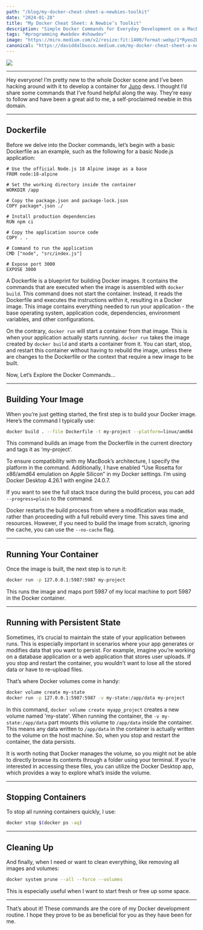 ```yaml
---
path: "/blog/my-docker-cheat-sheet-a-newbies-toolkit"
date: "2024-01-28"
title: "My Docker Cheat Sheet: A Newbie’s Toolkit"
description: "Simple Docker Commands for Everyday Development on a MacBook M2."
tags: "#programming #webdev #showdev"
image: "https://miro.medium.com/v2/resize:fit:1400/format:webp/1*Ryeo2D3AbYwp-vOhW5aDWQ.png"
canonical: "https://daviddalbusco.medium.com/my-docker-cheat-sheet-a-newbies-toolkit-d8ee930bca5a"
---
```


![](https://cdn-images-1.medium.com/max/3584/1*Ryeo2D3AbYwp-vOhW5aDWQ.png)

---

Hey everyone! I’m pretty new to the whole Docker scene and I’ve been hacking around with it to develop a container for [Juno](https://juno.build) devs. I thought I’d share some commands that I’ve found helpful along the way. They’re easy to follow and have been a great aid to me, a self-proclaimed newbie in this domain.

---

## Dockerfile

Before we delve into the Docker commands, let’s begin with a basic Dockerfile as an example, such as the following for a basic Node.js application:

```
# Use the official Node.js 18 Alpine image as a base
FROM node:18-alpine

# Set the working directory inside the container
WORKDIR /app

# Copy the package.json and package-lock.json
COPY package*.json ./

# Install production dependencies
RUN npm ci

# Copy the application source code
COPY . .

# Command to run the application
CMD ["node", "src/index.js"]

# Expose port 3000
EXPOSE 3000
```

A Dockerfile is a blueprint for building Docker images. It contains the commands that are executed when the image is assembled with `docker build`. This command does not start the container. Instead, it reads the Dockerfile and executes the instructions within it, resulting in a Docker image. This image contains everything needed to run your application - the base operating system, application code, dependencies, environment variables, and other configurations.

On the contrary, `docker run` will start a container from that image. This is when your application actually starts running. `docker run` takes the image created by `docker build` and starts a container from it. You can start, stop, and restart this container without having to rebuild the image, unless there are changes to the Dockerfile or the context that require a new image to be built.

Now, Let’s Explore the Docker Commands…

---

## Building Your Image

When you’re just getting started, the first step is to build your Docker image. Here’s the command I typically use:

```bash
docker build . --file Dockerfile -t my-project --platform=linux/amd64
```

This command builds an image from the Dockerfile in the current directory and tags it as ‘my-project’.

To ensure compatibility with my MacBook’s architecture, I specify the platform in the command. Additionally, I have enabled “Use Rosetta for x86/amd64 emulation on Apple Silicon” in my Docker settings. I’m using Docker Desktop 4.26.1 with engine 24.0.7.

If you want to see the full stack trace during the build process, you can add `--progress=plain` to the command.

Docker restarts the build process from where a modification was made, rather than proceeding with a full rebuild every time. This saves time and resources. However, if you need to build the image from scratch, ignoring the cache, you can use the `--no-cache` flag.

---

## Running Your Container

Once the image is built, the next step is to run it:

```bash
docker run -p 127.0.0.1:5987:5987 my-project
```

This runs the image and maps port 5987 of my local machine to port 5987 in the Docker container.

---

## Running with Persistent State

Sometimes, it’s crucial to maintain the state of your application between runs. This is especially important in scenarios where your app generates or modifies data that you want to persist. For example, imagine you’re working on a database application or a web application that stores user uploads. If you stop and restart the container, you wouldn’t want to lose all the stored data or have to re-upload files.

That’s where Docker volumes come in handy:

```bash
docker volume create my-state
docker run -p 127.0.0.1:5987:5987 -v my-state:/app/data my-project
```

In this command, `docker volume create myapp_project` creates a new volume named 'my-state'. When running the container, the `-v my-state:/app/data` part mounts this volume to `/app/data` inside the container. This means any data written to `/app/data` in the container is actually written to the volume on the host machine. So, when you stop and restart the container, the data persists.

It is worth noting that Docker manages the volume, so you might not be able to directly browse its contents through a folder using your terminal. If you’re interested in accessing these files, you can utilize the Docker Desktop app, which provides a way to explore what’s inside the volume.

---

## Stopping Containers

To stop all running containers quickly, I use:

```bash
docker stop $(docker ps -aq)
```

---

## Cleaning Up

And finally, when I need or want to clean everything, like removing all images and volumes:

```bash
docker system prune --all --force --volumes
```

This is especially useful when I want to start fresh or free up some space.

---

That’s about it! These commands are the core of my Docker development routine. I hope they prove to be as beneficial for you as they have been for me.
